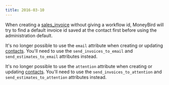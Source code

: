```yaml
---
title: 2016-03-10
---
```


When creating a [sales_invoice](/api/sales_invoices) without giving a workflow id, MoneyBird will try to find a default invoice id saved at the contact first before using the administration default. 


It's no longer possible to use the `email` attribute when creating or updating [contacts](/api/contacts). You'll need to use the `send_invoices_to_email` and `send_estimates_to_email` attributes instead.

It's no longer possible to use the `attention` attribute when creating or updating [contacts](/api/contacts). You'll need to use the `send_invoices_to_attention` and `send_estimates_to_attention` attributes instead.